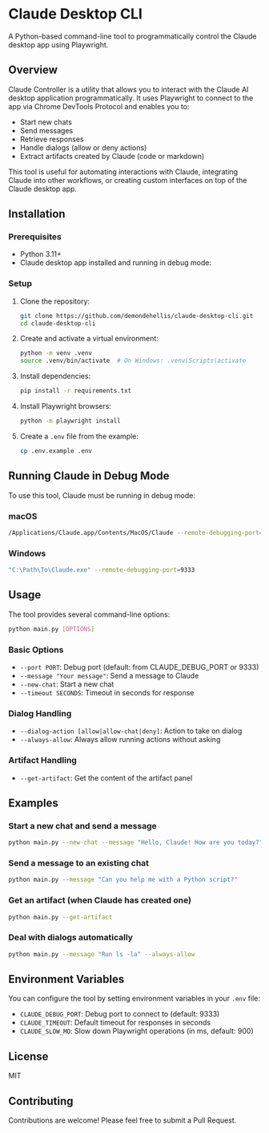 # Claude Desktop CLI

A Python-based command-line tool to programmatically control the Claude desktop app using Playwright.

## Overview

Claude Controller is a utility that allows you to interact with the Claude AI desktop application programmatically. It uses Playwright to connect to the app via Chrome DevTools Protocol and enables you to:

- Start new chats
- Send messages
- Retrieve responses
- Handle dialogs (allow or deny actions)
- Extract artifacts created by Claude (code or markdown)

This tool is useful for automating interactions with Claude, integrating Claude into other workflows, or creating custom interfaces on top of the Claude desktop app.

## Installation

### Prerequisites

- Python 3.11+
- Claude desktop app installed and running in debug mode:

### Setup

1. Clone the repository:
   ```bash
   git clone https://github.com/demondehellis/claude-desktop-cli.git
   cd claude-desktop-cli
   ```

2. Create and activate a virtual environment:
   ```bash
   python -m venv .venv
   source .venv/bin/activate  # On Windows: .venv\Scripts\activate
   ```

3. Install dependencies:
   ```bash
   pip install -r requirements.txt
   ```

4. Install Playwright browsers:
   ```bash
   python -m playwright install
   ```

5. Create a `.env` file from the example:
   ```bash
   cp .env.example .env
   ```

## Running Claude in Debug Mode

To use this tool, Claude must be running in debug mode:

### macOS
```bash
/Applications/Claude.app/Contents/MacOS/Claude --remote-debugging-port=9333
```

### Windows
```bash
"C:\Path\To\Claude.exe" --remote-debugging-port=9333
```

## Usage

The tool provides several command-line options:

```bash
python main.py [OPTIONS]
```

### Basic Options

- `--port PORT`: Debug port (default: from CLAUDE_DEBUG_PORT or 9333)
- `--message "Your message"`: Send a message to Claude
- `--new-chat`: Start a new chat
- `--timeout SECONDS`: Timeout in seconds for response

### Dialog Handling

- `--dialog-action [allow|allow-chat|deny]`: Action to take on dialog
- `--always-allow`: Always allow running actions without asking

### Artifact Handling

- `--get-artifact`: Get the content of the artifact panel

## Examples

### Start a new chat and send a message

```bash
python main.py --new-chat --message "Hello, Claude! How are you today?"
```

### Send a message to an existing chat

```bash
python main.py --message "Can you help me with a Python script?"
```

### Get an artifact (when Claude has created one)

```bash
python main.py --get-artifact
```

### Deal with dialogs automatically

```bash
python main.py --message "Run ls -la" --always-allow
```

## Environment Variables

You can configure the tool by setting environment variables in your `.env` file:

- `CLAUDE_DEBUG_PORT`: Debug port to connect to (default: 9333)
- `CLAUDE_TIMEOUT`: Default timeout for responses in seconds
- `CLAUDE_SLOW_MO`: Slow down Playwright operations (in ms, default: 900)

## License

MIT

## Contributing

Contributions are welcome! Please feel free to submit a Pull Request.